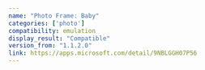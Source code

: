```yaml
---
name: "Photo Frame: Baby"
categories: ['photo']
compatibility: emulation
display_result: "Compatible"
version_from: "1.1.2.0"
link: https://apps.microsoft.com/detail/9NBLGGH07P56
---
```

